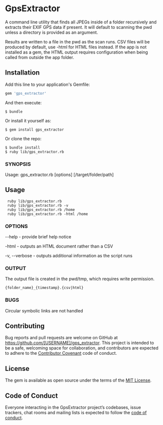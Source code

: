 # GpsExtractor
A command line utility that finds all JPEGs inside of a folder
recursively and extracts their EXIF GPS data if present. It will default to
scanning the pwd unless a directory is provided as an argument.

Results are written to a file in the pwd as the scan runs. CSV files will be
produced by default, use -html for HTML files instead. If the app is not
installed as a gem, the HTML output requires configuration when being called
from outside the app folder.

## Installation

Add this line to your application's Gemfile:

```ruby
gem 'gps_extractor'
```

And then execute:

    $ bundle

Or install it yourself as:

    $ gem install gps_extractor

Or clone the repo:

    $ bundle install
    $ ruby lib/gps_extractor.rb

### SYNOPSIS

Usage: gps_extractor.rb [options] [/target/folder/path]


## Usage
```
 ruby lib/gps_extractor.rb
 ruby lib/gps_extractor.rb -v
 ruby lib/gps_extractor.rb /home
 ruby lib/gps_extractor.rb -html /home
```

### OPTIONS

--help        - provide brief help notice

-html         - outputs an HTML document rather than a CSV

-v, --verbose - outputs additional information as the script runs

### OUTPUT

The output file is created in the pwd/tmp, which requires write permission.

`{folder_name}_{timestamp}.{csv|html}`

### BUGS

Circular symbolic links are not handled

## Contributing

Bug reports and pull requests are welcome on GitHub at https://github.com/[USERNAME]/gps_extractor. This project is intended to be a safe, welcoming space for collaboration, and contributors are expected to adhere to the [Contributor Covenant](http://contributor-covenant.org) code of conduct.

## License

The gem is available as open source under the terms of the [MIT License](https://opensource.org/licenses/MIT).

## Code of Conduct

Everyone interacting in the GpsExtractor project’s codebases, issue trackers, chat rooms and mailing lists is expected to follow the [code of conduct](https://github.com/[USERNAME]/gps_extractor/blob/master/CODE_OF_CONDUCT.md).
